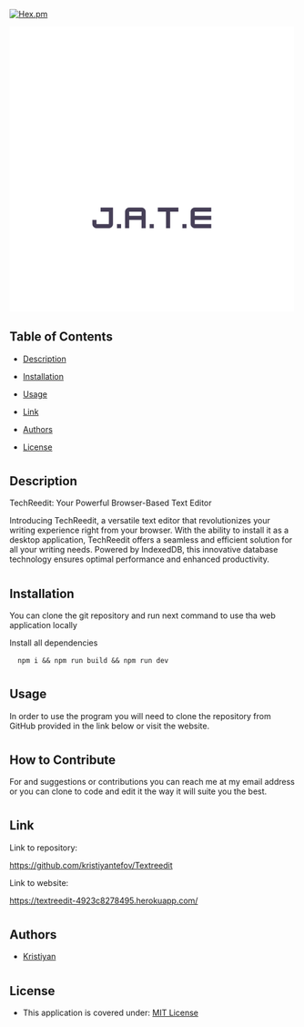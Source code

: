 [![Hex.pm](https://img.shields.io/badge/license%20-mit-blue?style=for-the-badge&logo=appveyor)](https://choosealicense.com/licenses/mit)

<img
  src="./client/src/images/logo.png"
  alt="Alt text"
  title="MyLittleWebSHop"
  style="display: inline-block; margin: 0 auto; max-width:">


## Table of Contents

* [Description](#description)

* [Installation](#installation)
* [Usage](#usage)
* [Link](#link)
* [Authors](#authors)
* [License](#license)
#

## Description

TechReedit: Your Powerful Browser-Based Text Editor

Introducing TechReedit, a versatile text editor that revolutionizes your writing experience right from your browser. With the ability to install it as a desktop application, TechReedit offers a seamless and efficient solution for all your writing needs. Powered by IndexedDB, this innovative database technology ensures optimal performance and enhanced productivity.


#
## Installation

You can clone the git repository and run next command to use tha web application locally

Install all dependencies

```
  npm i && npm run build && npm run dev   
```

#
## Usage
In order to use the program you will need to clone the repository from GitHub provided in the link below or visit the website.

#
## How to Contribute
For and suggestions or contributions you can reach me at my email address or you can clone to code and edit it the way it will suite you the best.
#


## Link
Link to repository:

https://github.com/kristiyantefov/Textreedit

Link to website:


https://textreedit-4923c8278495.herokuapp.com/
#
## Authors

- [Kristiyan](https://github.com/kristiyantefov)

#
## License

- This application is covered under: [MIT License](https://choosealicense.com/licenses/mit)


